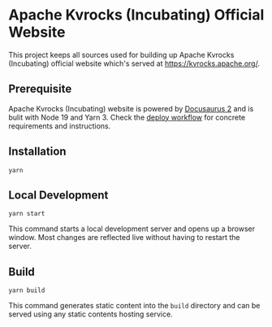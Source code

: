 # Apache Kvrocks (Incubating) Official Website

This project keeps all sources used for building up Apache Kvrocks (Incubating) official website which's served at https://kvrocks.apache.org/.

## Prerequisite

Apache Kvrocks (Incubating) website is powered by [Docusaurus 2](https://docusaurus.io/) and is bulit with Node 19 and Yarn 3. Check the [deploy workflow](.github/workflows/deploy.yml) for concrete requirements and instructions.

## Installation

```shell
yarn
```

## Local Development

```shell
yarn start
```

This command starts a local development server and opens up a browser window. Most changes are reflected live without having to restart the server.

## Build

```shell
yarn build
```

This command generates static content into the `build` directory and can be served using any static contents hosting service.
